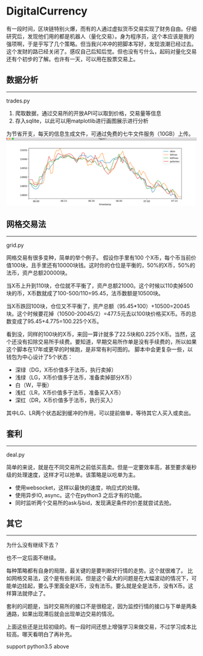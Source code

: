 # DigitalCurrency

有一段时间，区块链特别火爆，而有的人通过虚拟货币交易实现了财务自由。仔细研究后，发现他们用的都是机器人（量化交易）。身为程序员，这个本应该是我的强项啊，于是乎写了几个策略。但当我兴冲冲的把脚本写好，发现浪潮已经过去。这个发财的路已经关闭了。感叹自己后知后觉。但也没有亏什么，起码对量化交易还有个初步的了解。也许有一天，可以用在股票交易上。

## 数据分析
-----
trades.py
1. 爬取数据，通过交易所的开放API可以取到价格，交易量等信息
2. 存入sqlite，以此可以用matplotlib进行画图展示进行分析

为节省开支，每天的信息生成文件，可通过免费的七牛文件服务（10GB）上传。
![compare](compare.png)

## 网格交易法
----
grid.py

网格交易有很多变种，简单的举个例子。
假设你手里有100 个X币，每个币当前价值100块，且手里还有10000块钱。这时你的仓位是平衡的，50%的X币，50%的法币，资产总额20000块。

当X币上升到110块，仓位就不平衡了，资产总额21000。这个时候以110卖掉500块的币，X币数就成了100-500/110=95.45，法币数额是10500块。

当X币跌回100块，仓位又不平衡了，资产总额（95.45*100）+10500=20045块。这个时候要花掉（10500-20045/2）=477.5元去以100块价格买X币。币的总数变成了95.45+4.775=100.225个X币。

看到没，同样的100块的X币，来回一算计就多了22.5块和0.225个X币。当然，这个还没有扣除交易所手续费。要知道，早期交易所作单是没有手续费的，所以如果这个脚本在17年或更早的时候跑，是非常有利可图的。
脚本中会更复杂一些，以钱包为中心设计了5个状态：
- 深绿（DG，X币价值多于法币，执行卖掉）
- 浅绿（LG，X币价值多于法币，准备卖掉部分X币）
- 白（W，平衡）
- 浅红（LR，X币价值多于法币，准备买入X币）
- 深红（DR，X币价值多于法币，执行买入）
  
其中LG、LR两个状态起到缓冲的作用，可以提前做单，等待其它人买入或卖出。

## 套利
----
deal.py

简单的来说，就是在不同交易所之前低买高卖。但是一定要效率高，甚至要求毫秒级的处理速度，这样才可以抢单。该策略是以吃单为主。
- 使用websocket，这样以最快的速度，响应式的处理。
- 使用异步IO, async。这个在python3 之后才有的功能。
- 同时监听两个交易所的ask与bid，发现满足条件的价差就尝试去抢。

## 其它
----
 为什么没有继续下去？

   也不一定后面不继续。

   每种策略都有自身的局限，最关键的是要判断好行情的走势。这个就很难了。
   比如网格交易法，这个是有些利润，但是这个最大的问题是在大幅波动的情况下，可能单边挂起，要么手里面全是X币，没有法币。要么就是全是法币，没有X币。这样算法就停止了。

   套利的问题是，当时交易所的接口不是很稳定，因为监控行情的接口与下单是两条通路，如果出现滞后就会出现单边交易的情况。

   上面这些还是比较初级的。有一段时间还想上增强学习来做交易，不过学习成本比较高。哪天看明白了再补充。


support python3.5 above